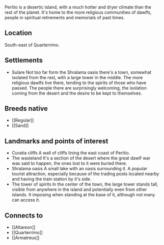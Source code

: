 Peritio is a desertic island, with a much hotter and dryer climate than the rest of the planet. It's home to the more religious communities of dawlfs, people in spiritual retirements and memorials of past times.
## Location
South-east of Quarterrimo.
## Settlements
- Sulare
	Not too far form the Shralama oasis there's a town, somewhat isolated from the rest, with a large tower in the middle.
	The more religious dawlfs live there, tending to the spirits of those who have passed. The people there are surprisingly welcoming, the isolation coming from the desert and the desire to be kept to themselves.
## Breeds native
- [[Regular]]
- [[Sand]]
## Landmarks and points of interest
- Curatia cliffs
	A wall of cliffs lining the east coast of Peritio.
- The wasteland
	It's a section of the desert where the great dawlf war was said to happen, the ones lost to it were buried there.
- Shralama oasis
	A small lake with an oasis surrounding it. A popular tourist attraction, especially because of the trading posts located nearby and having the train station by it's side.
- The tower of spirits
	In the center of the town, the large tower stands tall, visible from anywhere in the island and potentially even from other islands. It imposing when standing at the base of it, although not many can access it.
## Connects to
- [[Altareon]]
- [[Quarterrimo]]
- [[Armatreus]]